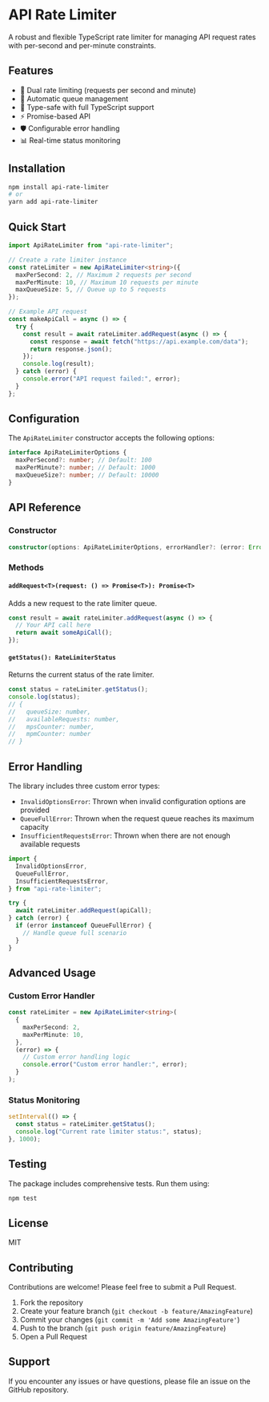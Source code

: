 # API Rate Limiter

A robust and flexible TypeScript rate limiter for managing API request rates with per-second and per-minute constraints.

## Features

- 🚦 Dual rate limiting (requests per second and minute)
- 🔄 Automatic queue management
- 💪 Type-safe with full TypeScript support
- ⚡ Promise-based API
- 🛡️ Configurable error handling
- 📊 Real-time status monitoring

## Installation

```bash
npm install api-rate-limiter
# or
yarn add api-rate-limiter
```

## Quick Start

```typescript
import ApiRateLimiter from "api-rate-limiter";

// Create a rate limiter instance
const rateLimiter = new ApiRateLimiter<string>({
  maxPerSecond: 2, // Maximum 2 requests per second
  maxPerMinute: 10, // Maximum 10 requests per minute
  maxQueueSize: 5, // Queue up to 5 requests
});

// Example API request
const makeApiCall = async () => {
  try {
    const result = await rateLimiter.addRequest(async () => {
      const response = await fetch("https://api.example.com/data");
      return response.json();
    });
    console.log(result);
  } catch (error) {
    console.error("API request failed:", error);
  }
};
```

## Configuration

The `ApiRateLimiter` constructor accepts the following options:

```typescript
interface ApiRateLimiterOptions {
  maxPerSecond?: number; // Default: 100
  maxPerMinute?: number; // Default: 1000
  maxQueueSize?: number; // Default: 10000
}
```

## API Reference

### Constructor

```typescript
constructor(options: ApiRateLimiterOptions, errorHandler?: (error: Error | unknown) => void)
```

### Methods

#### `addRequest<T>(request: () => Promise<T>): Promise<T>`

Adds a new request to the rate limiter queue.

```typescript
const result = await rateLimiter.addRequest(async () => {
  // Your API call here
  return await someApiCall();
});
```

#### `getStatus(): RateLimiterStatus`

Returns the current status of the rate limiter.

```typescript
const status = rateLimiter.getStatus();
console.log(status);
// {
//   queueSize: number,
//   availableRequests: number,
//   mpsCounter: number,
//   mpmCounter: number
// }
```

## Error Handling

The library includes three custom error types:

- `InvalidOptionsError`: Thrown when invalid configuration options are provided
- `QueueFullError`: Thrown when the request queue reaches its maximum capacity
- `InsufficientRequestsError`: Thrown when there are not enough available requests

```typescript
import {
  InvalidOptionsError,
  QueueFullError,
  InsufficientRequestsError,
} from "api-rate-limiter";

try {
  await rateLimiter.addRequest(apiCall);
} catch (error) {
  if (error instanceof QueueFullError) {
    // Handle queue full scenario
  }
}
```

## Advanced Usage

### Custom Error Handler

```typescript
const rateLimiter = new ApiRateLimiter<string>(
  {
    maxPerSecond: 2,
    maxPerMinute: 10,
  },
  (error) => {
    // Custom error handling logic
    console.error("Custom error handler:", error);
  }
);
```

### Status Monitoring

```typescript
setInterval(() => {
  const status = rateLimiter.getStatus();
  console.log("Current rate limiter status:", status);
}, 1000);
```

## Testing

The package includes comprehensive tests. Run them using:

```bash
npm test
```

## License

MIT

## Contributing

Contributions are welcome! Please feel free to submit a Pull Request.

1. Fork the repository
2. Create your feature branch (`git checkout -b feature/AmazingFeature`)
3. Commit your changes (`git commit -m 'Add some AmazingFeature'`)
4. Push to the branch (`git push origin feature/AmazingFeature`)
5. Open a Pull Request

## Support

If you encounter any issues or have questions, please file an issue on the GitHub repository.
